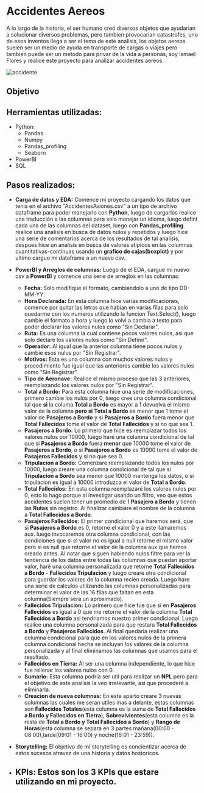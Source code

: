 # Accidentes Aereos
A lo largo de la historia, el ser humano creó diversos objetos que ayudarian a solucionar diversos problemas, pero tambien provocarian catastrofes, uno de esos inventos llega a ser el tema de este analisis, los objetos aereos suelen ser un medio de ayuda en transporte de cargas o viajes pero tambien puede ser un metodo para privar de la vida a personas, soy Ismael Flores y realice este proyecto para analizar accidentes aereos.

![accidente](https://www.publico.es/psicologia-y-mente/wp-content/uploads/2023/05/transport-1024x683.jpg)

## Objetivo

## Herramientas utilizadas:
- Python:
  - Pandas
  - Numpy
  - Pandas_profiling
  - Seaborn
- PowerBI
- SQL

## Pasos realizados:

- **Carga de datos y EDA:** Comence mi proyecto cargando los datos que tenia en el archivo "AccidentesAviones.csv" a un tipo de archivo dataframe para poder manejarlo con **Python**, luego de cargarlos realice una traducción a las columnas para solo manejar un idioma, luego definí cada una de las columnas del dataset, luego con **Pandas_profiling** realice una analisis en busca de datos nulos y repetidos y luego hice una serie de comentarios acerca de los resultados de tal analisis, despues hice un analisis en busca de valores atipicos en las columnas cuantitativas-continuas usando un **grafico de cajas(boxplot)** y por ultimo cargue mi dataframe a un nuevo csv.

- **PowerBI y Arreglos de columnas:** Luego de el EDA, cargue mi nuevo csv a **PowerBI** y comence una serie de arreglos en las columnas:
  - **Fecha:** Solo modifique el formato, cambiandolo a uno de tipo DD-MM-YY.
  - **Hora Declarada:** En esta columna hice varias modificaciones, comence por quitar las letras que habian en varias filas para solo quedarme con los numeros utilizando la funcion Text.Select(), luego cambie el formato a hora y luego lo volvi a cambia a texto para poder declarar los valores nulos como "Sin Declarar".
  - **Ruta:** Es una columna la cual contiene pocos valores nulos, asi que solo declare los valores nulos como "Sin Definir".
  - **Operador:** Al igual que la anterior columna tiene pocos nulos  y cambie esos nulos por "Sin Registrar".
  - **Motivos:** Esta es una columna con muchos valores nulos y procedimiento fue igual que las anteriores cambie los valores nulos como "Sin Registrar".
  - **Tipo de Aeronave:** Realice el mismo proceso que las 3 anteriores, reemplazando los valores nulos por "Sin Registrar".
  - **Total a Bordo:** Para esta columna hice una serie de modificaciones, primero cambie los nulos por 0, luego cree una columna condicional tal que **si** la columa **Total a Bordo** es mayor a 1 devuelva el mismo valor de la columna **pero si** **Total a Bordo** es menor que 1 tome el valor de **Pasajeros a Bordo** y si **Pasajeros a Bordo** fuera menor que **Total Fallecidos** tome el valor de **Total Fallecidos** y si no que sea 1.
  - **Pasajeros a Bordo:** Lo primero que hice es reemplazar todos los valores nulos por 10000, luego haré una columna condicional de tal que si **Pasajeros a Bordo** fuera **menor** que 10000 tome el valor de **Pasajeros a Bordo**, o si **Pasajeros a Bordo** es 10000 tome el valor de **Pasajeros Fallecidos** y si no que sea 0.
  - **Tripulacion a Bordo:** Comenzare reemplazando todos los nulos por 10000, luego creare una columna condicional de tal que si **Tripulacion a Bordo** sea menor que 10000 mantenga los datos, o si tripulacion es igual a 10000 introduzca el valor de **Total a Bordo**.
  - **Total Fallecidos:** En esta columna reemplazaré los valores nulos por 0, esto lo hago porque al investigar usando un filtro, veo que estos accidentes suelen tener un promedio de 1 **Pasajero a Bordo** y tienen las **Rutas** sin registro. Al finalizar cambiare el nombre de la columna a **Total Fallecidos a Bordo**.
  - **Pasajeros Fallecidos:** El primer condicional que haremos será, que si **Pasajeros a Bordo** es 0, retorne el valor 0 y a este llamaremos aux. luego invocaremos otra columna condicional, con las condiciones que si el valor no es igual a null retorne el mismo valor pero si es null que retorne el valor de la columna aux que hemos creado antes. Al notar que siguen habiendo nulos filtre para ver la tendencia de los datos entre todas las columnas que puedan aportar valor, haré una columna personalizada que retorne **Total Fallecidos a Bordo** - **Fallecidos Tripulacion** y luego creare otra condicional para guardar los valores de la columna recién creada. Luego hare una serie de calculos utilizando las columnas personalizadas para determinar el valor de las 16 filas que faltan en esta columna(Siempre sera un aproximado).
  - **Fallecidos Tripulacion:** Lo primero que hice fue que si en **Pasajeros Fallecidos** es igual a 0 que me retorne el valor de la columna **Total Fallecidos a Bordo** asi tendriamos nuestro primer condicional. Luego realice una columna personalizada para que restara **Total Fallecidos a Bordo** y **Pasajeros Fallecidos**. Al final quedaria realizar una columna condicional para que en los valores nulos de la primera columna condicional hecha se incluyan los valores de la columna personalizada y al final eliminamos las columnas que usamos para el resultado.
  - **Fallecidos en Tierra:** Al ser una columna independiente, lo que hice fue rellenar los valores nulos con 0.
  - **Sumario:** Esta columna podria ser util para realizar un **NPL** pero para el objetivo de este analisis la veo irrelevante, asi que procederé a eliminarla.
  - **Creacion de nueva columnas:** En este aparto creare 3 nuevas columnas las cuales me seran utiles mas a delante, estas columnas son **Fallecidos Totales**(esta columna es la suma de **Total Fallecidos a Bordo y Fallecidos en Tierra**), **Sobrevivientes**(esta columna es la resta de **Total a Bordo y Total Fallecidos a Bordo**) y **Rango de Horas**(esta columna se separa en 3 partes mañana(00:00 - 08:00),tarde(09:01 - 16:00) y noche(16:01 - 23:59)).

- **Storytelling:** El objetivo de mi storytelling es concientizar acerca de estos sucesos atravez de una historia y datos hostoricos.
  
- **KPIs:** Estos son los 3 KPIs que estare utilizando en mi proyecto.
  - 

  
